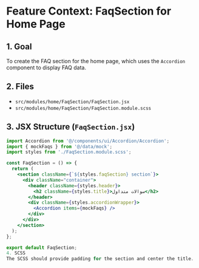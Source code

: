 # Feature Context: FaqSection for Home Page

## 1. Goal
To create the FAQ section for the home page, which uses the `Accordion` component to display FAQ data.

## 2. Files
- `src/modules/home/FaqSection/FaqSection.jsx`
- `src/modules/home/FaqSection/FaqSection.module.scss`

## 3. JSX Structure (`FaqSection.jsx`)
```jsx
import Accordion from '@/components/ui/Accordion/Accordion';
import { mockFaqs } from '@/data/mock';
import styles from './FaqSection.module.scss';

const FaqSection = () => {
  return (
    <section className={`${styles.faqSection} section`}>
      <div className="container">
        <header className={styles.header}>
          <h2 className={styles.title}>سوالات متداول</h2>
        </header>
        <div className={styles.accordionWrapper}>
          <Accordion items={mockFaqs} />
        </div>
      </div>
    </section>
  );
};

export default FaqSection;
4. SCSS
The SCSS should provide padding for the section and center the title.


